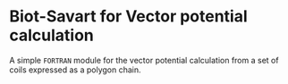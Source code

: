 # Biot-Savart for Vector potential calculation

A simple `FORTRAN` module for the vector potential calculation from a set
of coils expressed as a polygon chain. 
